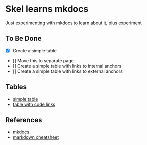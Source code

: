 # Skel learns mkdocs

Just experimenting with mkdocs to learn about it, plus experiment 

## To Be Done

  - [x] ~~Create a simple table~~
  - [] Move this to separate page 
  - [] Create a simple table with links to internal anchors
  - [] Create a simple table with links to external anchors

## Tables  

  - [simple table](tables/#simple-table)
  - [table with code links](tables/#table-with-example-c-code-link)

## References 

  - [mkdocs](https://www.mkdocs.org) 
  - [markdown cheatsheet](https://www.markdownguide.org/cheat-sheet/)
